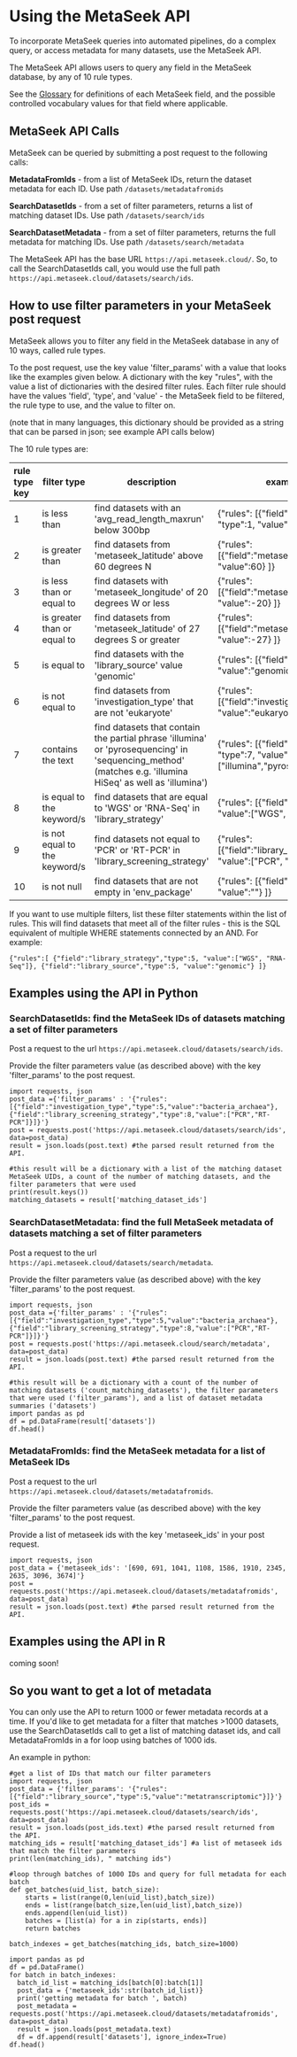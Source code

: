 # Using the MetaSeek API

To incorporate MetaSeek queries into automated pipelines, do a complex query, or access metadata for many datasets, use the MetaSeek API.

The MetaSeek API allows users to query any field in the MetaSeek database, by any of 10 rule types.

See the [Glossary](https://www.metaseek.cloud/glossary) for definitions of each MetaSeek field, and the possible controlled vocabulary values for that field where applicable.


## MetaSeek API Calls

MetaSeek can be queried by submitting a post request to the following calls:

**MetadataFromIds** - from a list of MetaSeek IDs, return the dataset metadata for each ID. Use path `/datasets/metadatafromids`

**SearchDatasetIds** - from a set of filter parameters, returns a list of matching dataset IDs. Use path `/datasets/search/ids`

**SearchDatasetMetadata** - from a set of filter parameters, returns the full metadata for matching IDs. Use path `/datasets/search/metadata`

The MetaSeek API has the base URL `https://api.metaseek.cloud/`. So, to call the SearchDatasetIds call, you would use the full path `https://api.metaseek.cloud/datasets/search/ids`.


## How to use filter parameters in your MetaSeek post request

MetaSeek allows you to filter any field in the MetaSeek database in any of 10 ways, called rule types.

To the post request, use the key value 'filter_params' with a value that looks like the examples given below. A dictionary with the key "rules", with the value a list of dictionaries with the desired filter rules. Each filter rule should have the values 'field', 'type', and 'value' - the MetaSeek field to be filtered, the rule type to use, and the value to filter on.

(note that in many languages, this dictionary should be provided as a string that can be parsed in json; see example API calls below)

The 10 rule types are:

| rule type key |          filter type          |            description                  |      example filter_params  
|:------|----------|----------|-------------|
| 1 | is less than | find datasets with an 'avg_read_length_maxrun' below 300bp | {"rules": [{"field":"avg_read_length_maxrun", "type":1, "value":300} ]}|
| 2 |is greater than| find datasets from 'metaseek_latitude' above 60 degrees N | {"rules": [{"field":"metaseek_latitude","type":2, "value":60} ]}
| 3 | is less than or equal to | find datasets with 'metaseek_longitude' of 20 degrees W or less | {"rules": [{"field":"metaseek_longitude","type":3, "value":-20} ]}|
| 4 | is greater than or equal to  | find datasets from 'metaseek_latitude' of 27 degrees S or greater | {"rules": [{"field":"metaseek_latitude","type":4, "value":-27} ]}
| 5 | is equal to | find datasets with the 'library_source' value 'genomic' | {"rules": [{"field":"library_source","type":5, "value":"genomic"} ]}
| 6 | is not equal to | find datasets from 'investigation_type' that are not 'eukaryote' | {"rules": [{"field":"investigation_type","type":5, "value":"eukaryote"} ]}
| 7 | contains the text | find datasets that contain the partial phrase 'illumina' or 'pyrosequencing' in 'sequencing_method' (matches e.g. 'illumina HiSeq' as well as 'illumina') | {"rules": [{"field":"sequencing_method", "type":7, "value":["illumina","pyrosequencing"]} ]}
| 8 | is equal to the keyword/s | find datasets that are equal to  'WGS' or 'RNA-Seq' in 'library_strategy' | {"rules": [{"field":"library_strategy","type":5, "value":["WGS", "RNA-Seq"]} ]}|
| 9 | is not equal to the keyword/s | find datasets not equal to 'PCR' or 'RT-PCR' in 'library_screening_strategy' | {"rules": [{"field":"library_screening_strategy","type":9, "value":["PCR", "RT-PCR"]} ]}|
| 10 | is not null | find datasets that are not empty in 'env_package' | {"rules": [{"field":"env_package","type":10, "value":""} ]}


If you want to use multiple filters, list these filter statements within the list of rules. This will find datasets that meet all of the filter rules - this is the SQL equivalent of multiple WHERE statements connected by an AND.
For example:
```
{"rules":[ {"field":"library_strategy","type":5, "value":["WGS", "RNA-Seq"]}, {"field":"library_source","type":5, "value":"genomic"} ]}
```


## Examples using the API in Python

### SearchDatasetIds: find the MetaSeek IDs of datasets matching a set of filter parameters

Post a request to the url `https://api.metaseek.cloud/datasets/search/ids`.

Provide the filter parameters value (as described above) with the key 'filter_params' to the post request.

```
import requests, json
post_data ={'filter_params' : '{"rules":[{"field":"investigation_type","type":5,"value":"bacteria_archaea"},{"field":"library_screening_strategy","type":8,"value":["PCR","RT-PCR"]}]}'}
post = requests.post('https://api.metaseek.cloud/datasets/search/ids', data=post_data)
result = json.loads(post.text) #the parsed result returned from the API.

#this result will be a dictionary with a list of the matching dataset MetaSeek UIDs, a count of the number of matching datasets, and the filter parameters that were used
print(result.keys())
matching_datasets = result['matching_dataset_ids']
```

### SearchDatasetMetadata: find the full MetaSeek metadata of datasets matching a set of filter parameters

Post a request to the url `https://api.metaseek.cloud/datasets/search/metadata`.

Provide the filter parameters value (as described above) with the key 'filter_params' to the post request.

```
import requests, json
post_data ={'filter_params' : '{"rules":[{"field":"investigation_type","type":5,"value":"bacteria_archaea"},{"field":"library_screening_strategy","type":8,"value":["PCR","RT-PCR"]}]}'}
post = requests.post('https://api.metaseek.cloud/search/metadata', data=post_data)
result = json.loads(post.text) #the parsed result returned from the API.

#this result will be a dictionary with a count of the number of matching datasets ('count_matching_datasets'), the filter parameters that were used ('filter_params'), and a list of dataset metadata summaries ('datasets')
import pandas as pd
df = pd.DataFrame(result['datasets'])
df.head()
```

### MetadataFromIds: find the MetaSeek metadata for a list of MetaSeek IDs

Post a request to the url `https://api.metaseek.cloud/datasets/metadatafromids`.

Provide the filter parameters value (as described above) with the key 'filter_params' to the post request.


Provide a list of metaseek ids with the key 'metaseek_ids' in your post request.

```
import requests, json
post_data = {'metaseek_ids': '[690, 691, 1041, 1108, 1586, 1910, 2345, 2635, 3096, 3674]'}
post = requests.post('https://api.metaseek.cloud/datasets/metadatafromids', data=post_data)
result = json.loads(post.text) #the parsed result returned from the API.
```

## Examples using the API in R

coming soon!


## So you want to get a lot of metadata

You can only use the API to return 1000 or fewer metadata records at a time. If you'd like to get metadata for a filter that matches >1000 datasets, use the SearchDatasetIds call to get a list of matching dataset ids, and call MetadataFromIds in a for loop using batches of 1000 ids.

An example in python:

```
#get a list of IDs that match our filter parameters
import requests, json
post_data = {'filter_params': '{"rules":[{"field":"library_source","type":5,"value":"metatranscriptomic"}]}'}
post_ids = requests.post('https://api.metaseek.cloud/datasets/search/ids', data=post_data)
result = json.loads(post_ids.text) #the parsed result returned from the API.
matching_ids = result['matching_dataset_ids'] #a list of metaseek ids that match the filter parameters
print(len(matching_ids), " matching ids")

#loop through batches of 1000 IDs and query for full metadata for each batch
def get_batches(uid_list, batch_size):
    starts = list(range(0,len(uid_list),batch_size))
    ends = list(range(batch_size,len(uid_list),batch_size))
    ends.append(len(uid_list))
    batches = [list(a) for a in zip(starts, ends)]
    return batches

batch_indexes = get_batches(matching_ids, batch_size=1000)

import pandas as pd
df = pd.DataFrame()
for batch in batch_indexes:
  batch_id_list = matching_ids[batch[0]:batch[1]]
  post_data = {'metaseek_ids':str(batch_id_list)}
  print('getting metadata for batch ', batch)
  post_metadata = requests.post('https://api.metaseek.cloud/datasets/metadatafromids', data=post_data)
  result = json.loads(post_metadata.text)
  df = df.append(result['datasets'], ignore_index=True)
df.head()
```
